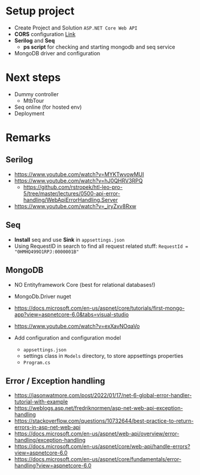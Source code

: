 ﻿# Setup project
- Create Project and Solution `ASP.NET Core Web API`
- **CORS** configuration [Link](https://docs.microsoft.com/en-us/aspnet/core/security/cors?view=aspnetcore-6.0)
- **Serilog** and **Seq**
  - **ps script** for checking and starting mongodb and seq service
- MongoDB driver and configuration

# Next steps
- Dummy controller
	- MtbTour
- Seq online (for hosted env)
- Deployment


# Remarks
## Serilog
- https://www.youtube.com/watch?v=MYKTwvowMUI
- https://www.youtube.com/watch?v=hJ0QHRV3RPQ
	- https://github.com/rstropek/htl-leo-pro-5/tree/master/lectures/0500-api-error-handling/WebApiErrorHandling.Server
- https://www.youtube.com/watch?v=_iryZxv8Rxw


## Seq
- **Install** seq and use **Sink** in `appsettings.json`
- Using RequestID in search to find all request related stuff: `RequestId = "0HMHQ499O1RPJ:0000001B"`


##  MongoDB
- NO Entityframework Core (best for relational databases!)
- MongoDb.Driver nuget
- https://docs.microsoft.com/en-us/aspnet/core/tutorials/first-mongo-app?view=aspnetcore-6.0&tabs=visual-studio
- https://www.youtube.com/watch?v=exXavNOqaVo

- Add configuration and configuration model
	- `appsettings.json`
	- settings class in `Models` directory, to store appsettings properties
	- `Program.cs` 


## Error / Exception handling
- https://jasonwatmore.com/post/2022/01/17/net-6-global-error-handler-tutorial-with-example
- https://weblogs.asp.net/fredriknormen/asp-net-web-api-exception-handling
- https://stackoverflow.com/questions/10732644/best-practice-to-return-errors-in-asp-net-web-api
- https://docs.microsoft.com/en-us/aspnet/web-api/overview/error-handling/exception-handling
- https://docs.microsoft.com/en-us/aspnet/core/web-api/handle-errors?view=aspnetcore-6.0
- https://docs.microsoft.com/en-us/aspnet/core/fundamentals/error-handling?view=aspnetcore-6.0